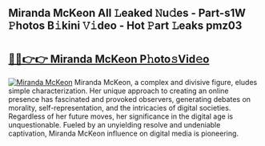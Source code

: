 ## Miranda McKeon All 𝙻eaked 𝙽u𝚍es - Part-s1W 𝙿hotos B𝚒kini 𝚅𝚒deo - Hot 𝙿art 𝙻eaks pmz03

# <h2><a href="http://ld6rvu.urlbe.top/?page=Miranda+McKeon">🔗🔗👉👉 Miranda McKeon P𝚑oto𝚜Vid𝚎o</a></h2>

[![Miranda McKeon](https://i.imgur.com/eBuTRDB.gif)](http://ld6rvu.urlbe.top/?page=Miranda+McKeon)
Miranda McKeon, a complex and divisive figure, eludes simple characterization. Her unique approach to creating an online presence has fascinated and provoked observers, generating debates on morality, self-representation, and the intricacies of digital societies. Regardless of her future moves, her significance in the digital age is unquestionable. Fueled by an unyielding resolve and undeniable captivation, Miranda McKeon influence on digital media is pioneering.
